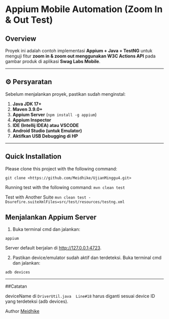 # Appium Mobile Automation (Zoom In & Out Test)

##  Overview
Proyek ini adalah contoh implementasi **Appium + Java + TestNG** untuk menguji fitur **zoom in & zoom out menggunakan W3C Actions API** pada gambar produk di aplikasi **Swag Labs Mobile**.

---

## ⚙️ Persyaratan
Sebelum menjalankan proyek, pastikan sudah menginstal:
1. **Java JDK 17+**
2. **Maven 3.9.0+** 
3. **Appium Server** (`npm install -g appium`)
4. **Appium Inspector**
5. **IDE (Intellij IDEA) atau VSCODE**
6. **Android Studio (untuk Emulator)**
7. **Aktifkan USB Debugging di HP**

---
## Quick Installation
Please clone this project with the following command:
```
git clone <https://github.com/Meidhike/UjianMinggu4.git>
```
Running test with the following command:
`mvn clean test`

Test with Another Suite
`mvn clean test -Dsurefire.suiteXmlFiles=src/test/resources/testng.xml`

## Menjalankan Appium Server
1. Buka terminal cmd dan jalankan:
```
appium
```
Server default berjalan di http://127.0.0.1:4723.


2. Pastikan device/emulator sudah aktif dan terdeteksi.
Buka terminal cmd dan jalankan:
```
adb devices
```
---

##Catatan

deviceName di `DriverUtil.java  Line#18` harus diganti sesuai device ID yang terdeteksi (adb devices).


Author
[Meidhike](https://github.com/Meidhike)
